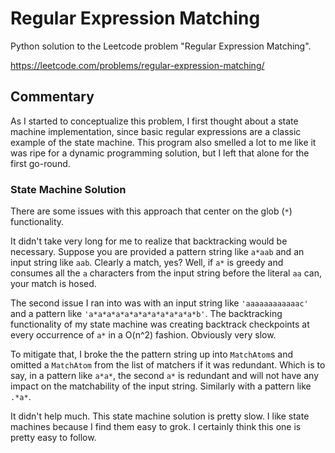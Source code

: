 Regular Expression Matching
===========================

Python solution to the Leetcode problem "Regular Expression Matching".

https://leetcode.com/problems/regular-expression-matching/

Commentary
----------

As I started to conceptualize this problem, I first thought about a state
machine implementation, since basic regular expressions are a classic example
of the state machine. This program also smelled a lot to me like it was ripe
for a dynamic programming solution, but I left that alone for the first
go-round.

### State Machine Solution

There are some issues with this approach that center on the glob (`*`)
functionality.

It didn't take very long for me to realize that backtracking would
be necessary. Suppose you are provided a pattern string like
`a*aab` and an input string like `aab`. Clearly a match, yes? Well,
if `a*` is greedy and consumes all the `a` characters from the input
string before the literal `aa` can, your match is hosed.

The second issue I ran into was with an input string like `'aaaaaaaaaaaac'`
and a pattern like `'a*a*a*a*a*a*a*a*a*a*a*a*b'`. The backtracking
functionality of my state machine was creating backtrack checkpoints
at every occurrence of `a*` in a O(n^2) fashion. Obviously very slow.

To mitigate that, I broke the the pattern string up into `MatchAtom`s
and omitted a `MatchAtom` from the list of matchers if it was
redundant. Which is to say, in a pattern like `a*a*`, the second
`a*` is redundant and will not have any impact on the matchability
of the input string. Similarly with a pattern like `.*a*`.

It didn't help much. This state machine solution is pretty slow.
I like state machines because I find them easy to grok. I certainly
think this one is pretty easy to follow.
